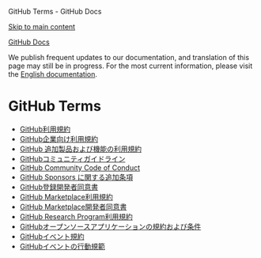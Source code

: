GitHub Terms - GitHub Docs

[Skip to main content](#main-content)

[](/ja)[GitHub Docs](/ja)

We publish frequent updates to our documentation, and translation of this page may still be in progress. For the most current information, please visit the [English documentation](/en).

GitHub Terms
==========

* [GitHub利用規約](/ja/site-policy/github-terms/github-terms-of-service)
* [GitHub企業向け利用規約](/ja/site-policy/github-terms/github-corporate-terms-of-service)
* [GitHub 追加製品および機能の利用規約](/ja/site-policy/github-terms/github-terms-for-additional-products-and-features)
* [GitHubコミュニティガイドライン](/ja/site-policy/github-terms/github-community-guidelines)
* [GitHub Community Code of Conduct](/ja/site-policy/github-terms/github-community-code-of-conduct)
* [GitHub Sponsors に関する追加条項](/ja/site-policy/github-terms/github-sponsors-additional-terms)
* [GitHub登録開発者同意書](/ja/site-policy/github-terms/github-registered-developer-agreement)
* [GitHub Marketplace利用規約](/ja/site-policy/github-terms/github-marketplace-terms-of-service)
* [GitHub Marketplace開発者同意書](/ja/site-policy/github-terms/github-marketplace-developer-agreement)
* [GitHub Research Program利用規約](/ja/site-policy/github-terms/github-research-program-terms)
* [GitHubオープンソースアプリケーションの規約および条件](/ja/site-policy/github-terms/github-open-source-applications-terms-and-conditions)
* [GitHubイベント規約](/ja/site-policy/github-terms/github-event-terms)
* [GitHubイベントの行動規範](/ja/site-policy/github-terms/github-event-code-of-conduct)
